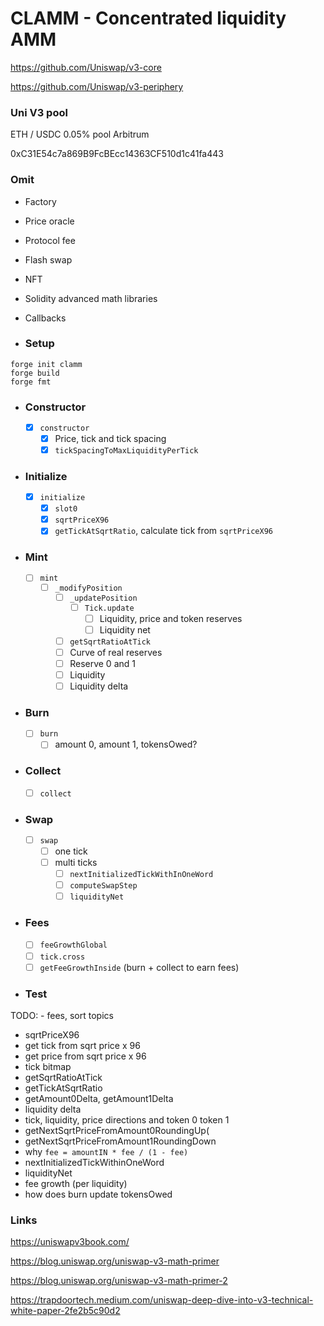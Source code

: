 # CLAMM - Concentrated liquidity AMM

https://github.com/Uniswap/v3-core

https://github.com/Uniswap/v3-periphery

### Uni V3 pool

ETH / USDC 0.05% pool Arbitrum

0xC31E54c7a869B9FcBEcc14363CF510d1c41fa443

### Omit

-   Factory
-   Price oracle
-   Protocol fee
-   Flash swap
-   NFT
-   Solidity advanced math libraries
-   Callbacks

-   ### Setup

```shell
forge init clamm
forge build
forge fmt
```

-   ### Constructor
    -   [x] `constructor`
        -   [x] Price, tick and tick spacing
        -   [x] `tickSpacingToMaxLiquidityPerTick`
-   ### Initialize
    -   [x] `initialize`
        -   [x] `slot0`
        -   [x] `sqrtPriceX96`
        -   [x] `getTickAtSqrtRatio`, calculate tick from `sqrtPriceX96`
-   ### Mint
    -   [ ] `mint`
        -   [ ] `_modifyPosition`
            -   [ ] `_updatePosition`
                -   [ ] `Tick.update`
                    -   [ ] Liquidity, price and token reserves
                    -   [ ] Liquidity net
            -   [ ] `getSqrtRatioAtTick`
            -   [ ] Curve of real reserves
            -   [ ] Reserve 0 and 1
            -   [ ] Liquidity
            -   [ ] Liquidity delta
-   ### Burn
    -   [ ] `burn`
        -   [ ] amount 0, amount 1, tokensOwed?
-   ### Collect
    -   [ ] `collect`
-   ### Swap
    -   [ ] `swap`
        -   [ ] one tick
        -   [ ] multi ticks
            -   [ ] `nextInitializedTickWithInOneWord`
            -   [ ] `computeSwapStep`
            -   [ ] `liquidityNet`
-   ### Fees
    -   [ ] `feeGrowthGlobal`
    -   [ ] `tick.cross`
    -   [ ] `getFeeGrowthInside` (burn + collect to earn fees)
-   ### Test

TODO: - fees, sort topics

-   sqrtPriceX96
-   get tick from sqrt price x 96
-   get price from sqrt price x 96
-   tick bitmap
-   getSqrtRatioAtTick
-   getTickAtSqrtRatio
-   getAmount0Delta, getAmount1Delta
-   liquidity delta
-   tick, liquidity, price directions and token 0 token 1
-   getNextSqrtPriceFromAmount0RoundingUp(
-   getNextSqrtPriceFromAmount1RoundingDown
-   why `fee = amountIN * fee / (1 - fee)`
-   nextInitializedTickWithinOneWord
-   liquidityNet
-   fee growth (per liquidity)
-   how does burn update tokensOwed

### Links

https://uniswapv3book.com/

https://blog.uniswap.org/uniswap-v3-math-primer

https://blog.uniswap.org/uniswap-v3-math-primer-2

https://trapdoortech.medium.com/uniswap-deep-dive-into-v3-technical-white-paper-2fe2b5c90d2
